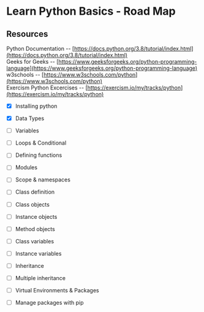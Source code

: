 # Learn Python Basics - Road Map

## Resources
Python Documentation -- [https://docs.python.org/3.8/tutorial/index.html](https://docs.python.org/3.8/tutorial/index.html)</br>
Geeks for Geeks -- [https://www.geeksforgeeks.org/python-programming-language](https://www.geeksforgeeks.org/python-programming-language)</br>
w3schools -- [https://www.w3schools.com/python](https://www.w3schools.com/python)</br>
Exercism Python Excercises -- [https://exercism.io/my/tracks/python](https://exercism.io/my/tracks/python)


- [x] Installing python
- [x] Data Types
- [ ] Variables
- [ ] Loops & Conditional
- [ ] Defining functions
- [ ] Modules
- [ ] Scope & namespaces
- [ ] Class definition
- [ ] Class objects
- [ ] Instance objects
- [ ] Method objects
- [ ] Class variables
- [ ] Instance variables
- [ ] Inheritance
- [ ] Multiple inheritance
- [ ] Virtual Environments & Packages
- [ ] Manage packages with pip

